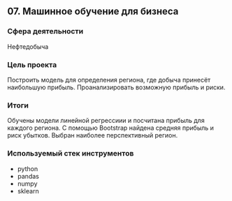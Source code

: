## 07. Машинное обучение для бизнеса

### Сфера деятельности
Нефтедобыча

### Цель проекта

Построить модель для определения региона, где добыча принесёт наибольшую прибыль. Проанализировать возможную прибыль и риски.

### Итоги

Обучены модели линейной регрессиии и посчитана прибыль для каждого региона. С помощью Bootstrap найдена средняя прибыль и риск убытков. Выбран наиболее перспективный регион.

### Используемый стек инструментов

- python
- pandas
- numpy
- sklearn
